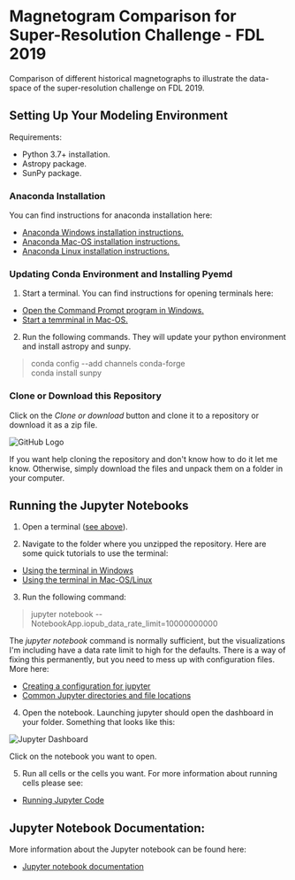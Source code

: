 # Magnetogram Comparison for Super-Resolution Challenge - FDL 2019

Comparison of different historical magnetographs to illustrate the data-space of the super-resolution challenge on FDL 2019.

## Setting Up Your Modeling Environment ##

Requirements:

* Python 3.7+ installation.
* Astropy package.
* SunPy package.

### Anaconda Installation ###

You can find instructions for anaconda installation here:

* [Anaconda Windows installation instructions.](https://docs.anaconda.com/anaconda/install/windows)
* [Anaconda Mac-OS installation instructions.](https://docs.anaconda.com/anaconda/install/mac-os)
* [Anaconda Linux installation instructions.](https://docs.anaconda.com/anaconda/install/linux)

### Updating Conda Environment and Installing Pyemd ###

<a id='terminal'></a>
1. Start a terminal.  You can find instructions for opening terminals here:

  * [Open the Command Prompt program in Windows.](http://www.wikihow.com/Open-the-Command-Prompt-in-Windows)
  * [Start a temrminal in Mac-OS.](http://www.wikihow.com/Open-a-Terminal-Window-in-Mac)
  
2. Run the following commands.  They will update your python environment and install astropy and sunpy.

> conda config --add channels conda-forge  
> conda install sunpy  

### Clone or Download this Repository ###

Click on the _Clone or download_ button and clone it to a repository or download it as a zip file.

![GitHub Logo](https://help.github.com/assets/images/help/repository/clone-repo-clone-url-button.png)

If you want help cloning the repository and don't know how to do it let me know.  Otherwise, simply download the files and unpack them on a folder in your computer.


## Running the Jupyter Notebooks ##

1. Open a terminal ([see above](#terminal)).

2. Navigate to the folder where you unzipped the repository.  Here are some quick tutorials to use the terminal:
  * [Using the terminal in Windows](https://www.digitalcitizen.life/command-prompt-how-use-basic-commands)
  * [Using the terminal in Mac-OS/Linux](https://computers.tutsplus.com/tutorials/navigating-the-terminal-a-gentle-introduction--mac-3855)
  
3. Run the following command:

> jupyter notebook --NotebookApp.iopub_data_rate_limit=10000000000

The _jupyter notebook_ command is normally sufficient, but the visualizations I'm including have a data rate limit to high for the defaults.  There is a way of fixing this permanently, but you need to mess up with configuration files.  More here:

* [Creating a configuration for jupyter](https://jupyter-notebook.readthedocs.io/en/latest/config.html)
* [Common Jupyter directories and file locations](https://jupyter.readthedocs.io/en/latest/projects/jupyter-directories.html)

4. Open the notebook.  Launching jupyter should open the dashboard in your folder.  Something that looks like this:

![Jupyter Dashboard](https://jupyter.readthedocs.io/en/latest/_images/tryjupyter_file.png)

Click on the notebook you want to open.

5. Run all cells or the cells you want.  For more information about running cells please see:

* [Running Jupyter Code](https://jupyter-notebook.readthedocs.io/en/latest/examples/Notebook/Running%20Code.html)


## Jupyter Notebook Documentation: ##

More information about the Jupyter notebook can be found here:

* [Jupyter notebook documentation](https://jupyter-notebook.readthedocs.io/en/latest/index.html)
